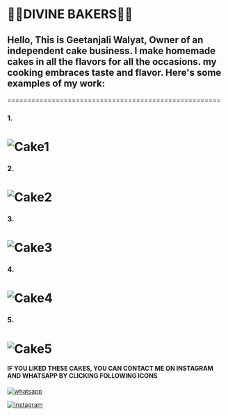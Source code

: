 # 🎂🎂DIVINE BAKERS🎂🎂
## Hello, This is Geetanjali Walyat, Owner of an independent cake business. I make homemade cakes in all the flavors for all the occasions. my cooking embraces taste and flavor. Here's some examples of my work:

=====================================================
### 1.
![Cake1](https://i.ibb.co/CB4gJ3F/img4.jpg)
=====================================================
### 2.
![Cake2](https://i.ibb.co/3MHcnYy/img5.jpg)
=====================================================
### 3.
![Cake3](https://i.ibb.co/j8k59p7/img3.jpg)
=====================================================
### 4.
![Cake4](https://i.ibb.co/h26GBd9/img1.jpg)
=====================================================
### 5.
![Cake5](https://i.ibb.co/P5c75CZ/img2.jpg)
=====================================================
#### IF YOU LIKED THESE CAKES, YOU CAN CONTACT ME ON INSTAGRAM AND WHATSAPP BY CLICKING FOLLOWING ICONS

[![whatsapp](https://i.ibb.co/vxQm1Nd/wsapp-logo.png)](https://wa.me/+918872800512)

[![instagram](https://i.ibb.co/vLVtW6N/instagram-logo.png)](https://instagram.com/divine._.bakers?igshid=YmMyMTA2M2Y)



